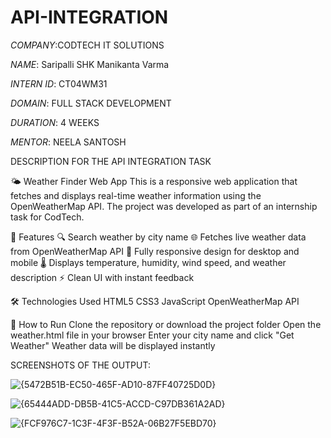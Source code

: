 # API-INTEGRATION

*COMPANY*:CODTECH IT SOLUTIONS

*NAME*: Saripalli SHK Manikanta Varma

*INTERN ID*: CT04WM31

*DOMAIN*: FULL STACK DEVELOPMENT

*DURATION*: 4 WEEKS

*MENTOR*: NEELA SANTOSH

DESCRIPTION FOR THE API INTEGRATION TASK

🌤️ Weather Finder Web App
This is a responsive web application that fetches and displays real-time weather information using the OpenWeatherMap API. The project was developed as part of an internship task for CodTech.

📌 Features
🔍 Search weather by city name
🌐 Fetches live weather data from OpenWeatherMap API
📱 Fully responsive design for desktop and mobile
🌡️ Displays temperature, humidity, wind speed, and weather description
⚡ Clean UI with instant feedback

🛠️ Technologies Used
HTML5
CSS3
JavaScript
OpenWeatherMap API

🚀 How to Run
Clone the repository or download the project folder
Open the weather.html file in your browser
Enter your city name and click "Get Weather"
Weather data will be displayed instantly

SCREENSHOTS OF THE OUTPUT:

![{5472B51B-EC50-465F-AD10-87FF40725D0D}](https://github.com/user-attachments/assets/467e245b-ef48-41a7-a343-7d478ce95d4c)


![{65444ADD-DB5B-41C5-ACCD-C97DB361A2AD}](https://github.com/user-attachments/assets/84417784-fdf2-498e-87d0-01d9ae633a8f)

![{FCF976C7-1C3F-4F3F-B52A-06B27F5EBD70}](https://github.com/user-attachments/assets/86cb61fb-049e-4591-85b1-11ae930a4748)




